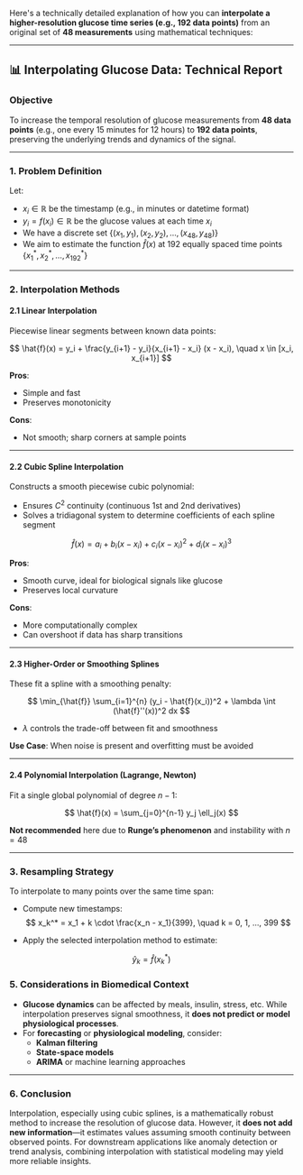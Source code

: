 Here's a technically detailed explanation of how you can **interpolate a higher-resolution glucose time series (e.g., 192 data points)** from an original set of **48 measurements** using mathematical techniques:

---

## 📊 **Interpolating Glucose Data: Technical Report**

### **Objective**

To increase the temporal resolution of glucose measurements from **48 data points** (e.g., one every 15 minutes for 12 hours) to **192 data points**, preserving the underlying trends and dynamics of the signal.

---

### **1. Problem Definition**

Let:

* $x_i \in \mathbb{R}$ be the timestamp (e.g., in minutes or datetime format)
* $y_i = f(x_i) \in \mathbb{R}$ be the glucose values at each time $x_i$
* We have a discrete set $\{(x_1, y_1), (x_2, y_2), \dots, (x_{48}, y_{48})\}$
* We aim to estimate the function $\hat{f}(x)$ at 192 equally spaced time points $\{x_1^*, x_2^*, \dots, x_{192}^*\}$

---

### **2. Interpolation Methods**

#### **2.1 Linear Interpolation**

Piecewise linear segments between known data points:

$$
\hat{f}(x) = y_i + \frac{y_{i+1} - y_i}{x_{i+1} - x_i} (x - x_i), \quad x \in [x_i, x_{i+1}]
$$

**Pros**:

* Simple and fast
* Preserves monotonicity

**Cons**:

* Not smooth; sharp corners at sample points

---

#### **2.2 Cubic Spline Interpolation**

Constructs a smooth piecewise cubic polynomial:

* Ensures $C^2$ continuity (continuous 1st and 2nd derivatives)
* Solves a tridiagonal system to determine coefficients of each spline segment

$$
\hat{f}(x) = a_i + b_i(x - x_i) + c_i(x - x_i)^2 + d_i(x - x_i)^3
$$

**Pros**:

* Smooth curve, ideal for biological signals like glucose
* Preserves local curvature

**Cons**:

* More computationally complex
* Can overshoot if data has sharp transitions

---

#### **2.3 Higher-Order or Smoothing Splines**

These fit a spline with a smoothing penalty:

$$
\min_{\hat{f}} \sum_{i=1}^{n} (y_i - \hat{f}(x_i))^2 + \lambda \int (\hat{f}''(x))^2 dx
$$

* $\lambda$ controls the trade-off between fit and smoothness

**Use Case**: When noise is present and overfitting must be avoided

---

#### **2.4 Polynomial Interpolation (Lagrange, Newton)**

Fit a single global polynomial of degree $n-1$:

$$
\hat{f}(x) = \sum_{j=0}^{n-1} y_j \ell_j(x)
$$

**Not recommended** here due to **Runge’s phenomenon** and instability with $n=48$

---

### **3. Resampling Strategy**

To interpolate to many points over the same time span:

* Compute new timestamps:
$$
x_k^* = x_1 + k \cdot \frac{x_n - x_1}{399}, \quad k = 0, 1, ..., 399
$$

* Apply the selected interpolation method to estimate:

$$
\hat{y}_k = \hat{f}(x_k^*)
$$

### **5. Considerations in Biomedical Context**

* **Glucose dynamics** can be affected by meals, insulin, stress, etc. While interpolation preserves signal smoothness, it **does not predict or model physiological processes**.
* For **forecasting** or **physiological modeling**, consider:
  * **Kalman filtering**
  * **State-space models**
  * **ARIMA** or machine learning approaches
---

### **6. Conclusion**
Interpolation, especially using cubic splines, is a mathematically robust method to increase the resolution of glucose data. However, it **does not add new information**—it estimates values assuming smooth continuity between observed points.
For downstream applications like anomaly detection or trend analysis, combining interpolation with statistical modeling may yield more reliable insights.

